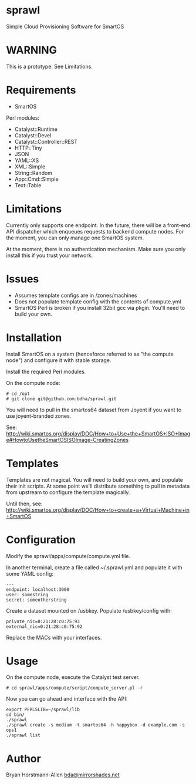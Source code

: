 sprawl
======

Simple Cloud Provisioning Software for SmartOS

WARNING
=======

This is a prototype. See Limitations.

Requirements
============

* SmartOS

Perl modules:

* Catalyst::Runtime
* Catalyst::Devel
* Catalyst::Controller::REST
* HTTP::Tiny
* JSON
* YAML::XS
* XML::Simple
* String::Random
* App::Cmd::Simple
* Text::Table

Limitations
===========
Currently only supports one endpoint. In the future, there will be a front-end API dispatcher which enqueues requests to backend compute nodes. For the moment, you can only manage one SmartOS system.

At the moment, there is no authentication mechanism. Make sure you only install this if you trust your network.

Issues
======

* Assumes template configs are in /zones/machines
* Does not populate template config with the contents of compute.yml
* SmartOS Perl is broken if you install 32bit gcc via pkgin. You'll need to build your own.

Installation
============

Install SmartOS on a system (henceforce referred to as "the compute node") and configure it with stable storage.

Install the required Perl modules.

On the compute node:

    # cd /opt
    # git clone git@github.com:bdha/sprawl.git

You will need to pull in the smartos64 dataset from Joyent if you want to use joyent-branded zones.

See: http://wiki.smartos.org/display/DOC/How+to+Use+the+SmartOS+ISO+Image#HowtoUsetheSmartOSISOImage-CreatingZones

Templates
========

Templates are not magical. You will need to build your own, and populate their init scripts. At some point we'll distribute something to pull in metadata from upstream to configure the template magically.

Until then, see: http://wiki.smartos.org/display/DOC/How+to+create+a+Virtual+Machine+in+SmartOS

Configuration
=============

Modify the sprawl/apps/compute/compute.yml file.

In another terminal, create a file called ~/.sprawl.yml and populate it with some YAML config:

    ---
    endpoint: localhost:3000
    user: somestring
    secret: someotherstring

Create a dataset mounted on /usbkey. Populate /usbkey/config with:

    private_nic=0:21:28:c0:75:93
    external_nic=0:21:28:c0:75:92

Replace the MACs with your interfaces.

Usage
=====

On the compute node, execute the Catalyst test server.

    # cd sprawl/apps/compute/script/compute_server.pl -r

Now you can go ahead and interface with the API:

    export PERL5LIB=~/sprawl/lib
    cd bin/
    ./sprawl 
    ./sprawl create -s medium -t smartos64 -h happybox -d example.com -s ops1
    ./sprawl list

Author
======

Bryan Horstmann-Allen <bda@mirrorshades.net>
